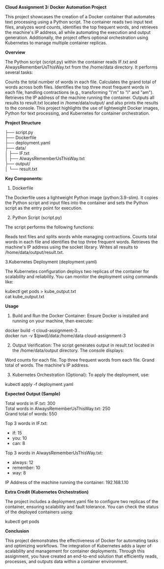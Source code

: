 **Cloud Assignment 3: Docker Automation Project**

This project showcases the creation of a Docker container that automates text processing using a Python script. The container reads two input text files, analyzes word counts, identifies the top frequent words, and retrieves the machine's IP address, all while automating the execution and output generation. Additionally, the project offers optional orchestration using Kubernetes to manage multiple container replicas.


**Overview**

The Python script (script.py) within the container reads IF.txt and AlwaysRememberUsThisWay.txt from the /home/data directory. It performs several tasks:

Counts the total number of words in each file.
Calculates the grand total of words across both files.
Identifies the top three most frequent words in each file, handling contractions (e.g., transforming "I'm" to "I" and "am").
Retrieves the IP address of the machine running the container.
Outputs all results to result.txt located in /home/data/output/ and also prints the results to the console.
This project highlights the use of lightweight Docker images, Python for text processing, and Kubernetes for container orchestration.


**Project Structure**

├── script.py          
├── Dockerfile         
├── deployment.yaml    
├── data/              
│   ├── IF.txt         
│   ├── AlwaysRememberUsThisWay.txt  
├── output/            
│   └── result.txt     


**Key Components:**

1. Dockerfile

The Dockerfile uses a lightweight Python image (python:3.9-slim). It copies the Python script and input files into the container and sets the Python script as the entry point for execution.

2. Python Script (script.py)
   
The script performs the following functions:

Reads text files and splits words while managing contractions.
Counts total words in each file and identifies the top three frequent words.
Retrieves the machine's IP address using the socket library.
Writes all results to /home/data/output/result.txt.

3.Kubernetes Deployment (deployment.yaml)

The Kubernetes configuration deploys two replicas of the container for scalability and reliability. You can monitor the deployment using commands like:

kubectl get pods > kube_output.txt  
cat kube_output.txt  


**Usage**

1. Build and Run the Docker Container:
Ensure Docker is installed and running on your machine, then execute:

docker build -t cloud-assignment-3 .  
docker run -v $(pwd)/data:/home/data cloud-assignment-3  

2. Output Verification:
The script generates output in result.txt located in the /home/data/output directory. The console displays:

Word counts for each file.
Top three frequent words from each file.
Grand total of words.
The machine's IP address.

3. Kubernetes Orchestration (Optional):
To apply the deployment, use:

kubectl apply -f deployment.yaml  


**Expected Output (Sample)**

Total words in IF.txt: 300  
Total words in AlwaysRememberUsThisWay.txt: 250  
Grand total of words: 550  

Top 3 words in IF.txt:  
- if: 15  
- you: 10  
- can: 8  

Top 3 words in AlwaysRememberUsThisWay.txt:  
- always: 12  
- remember: 10  
- way: 8  

IP Address of the machine running the container: 192.168.1.10  


**Extra Credit (Kubernetes Orchestration)**

The project includes a deployment.yaml file to configure two replicas of the container, ensuring scalability and fault tolerance. You can check the status of the deployed containers using:

kubectl get pods  


**Conclusion**

This project demonstrates the effectiveness of Docker for automating tasks and optimizing workflows. The integration of Kubernetes adds a layer of scalability and management for container deployments. Through this assignment, you have created an end-to-end solution that efficiently reads, processes, and outputs data within a container environment.
